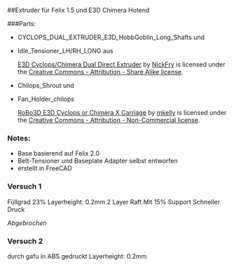 ##Extruder für Felix 1.5 und E3D Chimera Hotend

###Parts:

* CYCLOPS_DUAL_EXTRUDER_E3D_HobbGoblin_Long_Shafts und
* Idle_Tensioner_LH/RH_LONG aus

  [E3D Cyclops/Chimera Dual Direct Extruder](https://www.thingiverse.com/thing:1109937) by [NickFry](http://www.thingiverse.com/NickFry) is licensed under the [Creative Commons - Attribution - Share Alike license](http://creativecommons.org/licenses/by-sa/3.0/).

* Chilops_Shrout und
* Fan_Holder_chilops

  [RoBo3D E3D Cyclops or Chimera X Carriage](https://www.thingiverse.com/thing:671881) by [mkelly](http://www.thingiverse.com/mkelly) is licensed under the [Creative Commons - Attribution - Non-Commercial license](http://creativecommons.org/licenses/by-nc/3.0/).

### Notes:
* Base basierend auf Felix 2.0 
* Belt-Tensioner und Baseplate Adapter selbst entworfen 
* erstellt in FreeCAD


### Versuch 1

Füllgrad 23%
Layerheight: 0.2mm
2 Layer Raft
Mit 15% Support
Schneller Druck

*Abgebrochen*

### Versuch 2
durch gafu in ABS gedruckt
Layerheight: 0.2mm



